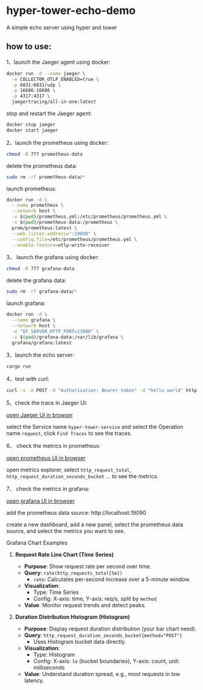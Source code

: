 # hyper-tower-echo-demo

A simple echo server using hyper and tower

## how to use:

1、launch the Jaeger agent using docker:

```bash
docker run -d --name jaeger \
  -e COLLECTOR_OTLP_ENABLED=true \
  -p 6831:6831/udp \
  -p 16686:16686 \
  -p 4317:4317 \
  jaegertracing/all-in-one:latest
```

stop and restart the Jaeger agent:

```bash
docker stop jaeger
docker start jaeger
```

2、launch the prometheus using docker:

```bash
chmod -R 777 prometheus-data
```

delete the prometheus data:

```bash
sudo rm -rf prometheus-data/*
```

launch prometheus:

```bash
docker run -d \
  --name prometheus \
  --network host \
  -v $(pwd)/prometheus.yml:/etc/prometheus/prometheus.yml \
  -v $(pwd)/prometheus-data:/prometheus \
  prom/prometheus:latest \
  --web.listen-address=":19090" \
  --config.file=/etc/prometheus/prometheus.yml \
  --enable-feature=otlp-write-receiver
```

3、 launch the grafana using docker:

```bash
chmod -R 777 grafana-data
```

delete the grafana data:

```bash
sudo rm -rf grafana-data/*
```

launch grafana:

```bash
docker run -d \
  --name grafana \
  --network host \
  -e "GF_SERVER_HTTP_PORT=13000" \
  -v $(pwd)/grafana-data:/var/lib/grafana \
  grafana/grafana:latest
```

3、launch the echo server:

```bash
cargo run
```

4、test with curl:

```bash
curl -v -X POST -H "Authorization: Bearer token" -d "hello world" http://127.0.0.1:3000
```

5、check the trace in Jaeger UI:

[open Jaeger UI in browser](http://localhost:16686/)

select the Service name `hyper-tower-service` and select the Operation name `request`, click `Find Traces` to see the
traces.

6、 check the metrics in prometheus:

[open prometheus UI in browser](http://localhost:19090/)

open metrics explorer, select `http_request_total`, `http_request_duration_seconds_bucket` ... to see the metrics.

7、 check the metrics in grafana:

[open grafana UI in browser](http://localhost:13000/)

add the prometheus data source: http://localhost:19090

create a new dashboard, add a new panel, select the prometheus data source, and select the metrics you want to see.

Grafana Chart Examples

1. **Request Rate Line Chart (Time Series)**
    - **Purpose**: Show request rate per second over time.
    - **Query**: `rate(http_requests_total[5m])`
        - `rate`: Calculates per-second increase over a 5-minute window.
    - **Visualization**:
        - Type: Time Series
        - Config: X-axis: time, Y-axis: req/s, split by `method`
    - **Value**: Monitor request trends and detect peaks.

2. **Duration Distribution Histogram (Histogram)**
    - **Purpose**: Display request duration distribution (your bar chart need).
    - **Query**: `http_request_duration_seconds_bucket{method="POST"}`
        - Uses Histogram bucket data directly.
    - **Visualization**:
        - Type: Histogram
        - Config: X-axis: `le` (bucket boundaries), Y-axis: count, unit: milliseconds
    - **Value**: Understand duration spread, e.g., most requests in low latency.